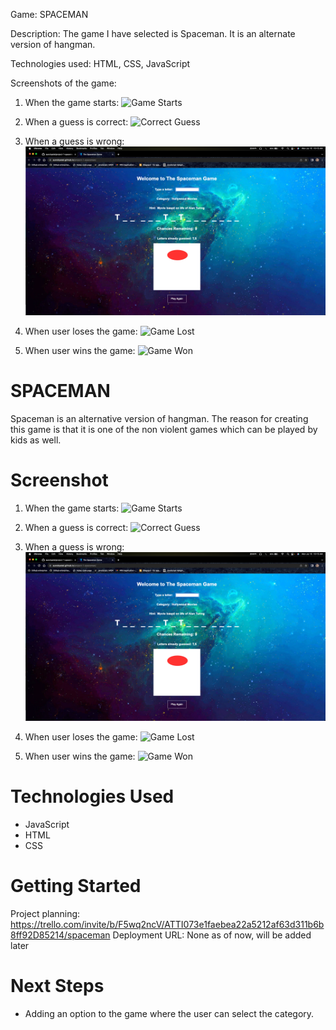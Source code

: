 Game:
SPACEMAN


Description:
The game I have selected is Spaceman. It is an alternate version of hangman.

Technologies used:
HTML, CSS, JavaScript

Screenshots of the game:
1) When the game starts:
![Game Starts](/images-for-readme/game-starts.png/?raw=true)

2) When a guess is correct:
![Correct Guess](/images-for-readme/correct-guess.png/?raw=true)

3) When a guess is wrong:
![Wrong Guess](/images-for-readme/wrong-guess.png/?raw=true)

4) When user loses the game:
![Game Lost](/images-for-readme/game-lost.png/?raw=true)

4) When user wins the game:
![Game Won](/images-for-readme/game-won.png/?raw=true)


# SPACEMAN
Spaceman is an alternative version of hangman. The reason for creating this game is that it is one of the non violent games which can be played by  kids as well.

# Screenshot

1) When the game starts:
![Game Starts](/images-for-readme/game-starts.png/?raw=true)

2) When a guess is correct:
![Correct Guess](/images-for-readme/correct-guess.png/?raw=true)

3) When a guess is wrong:
![Wrong Guess](/images-for-readme/wrong-guess.png/?raw=true)

4) When user loses the game:
![Game Lost](/images-for-readme/game-lost.png/?raw=true)

4) When user wins the game:
![Game Won](/images-for-readme/game-won.png/?raw=true)

# Technologies Used

- JavaScript
- HTML
- CSS

# Getting Started

Project planning: https://trello.com/invite/b/F5wq2ncV/ATTI073e1faebea22a5212af63d311b6b8ff92D85214/spaceman
Deployment URL: None as of now, will be added later

# Next Steps

- Adding an option to the game where the user can select the category.